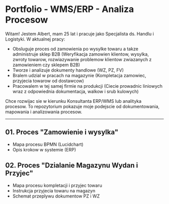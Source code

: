# Portfolio - WMS/ERP - Analiza Procesow

Witam! Jestem Albert, mam 25 lat i pracuje jako Specjalista ds. Handlu i Logistyki. W aktualnej pracy:

- Obsluguje proces od zamowienia po wysylke towaru a takze administruje sklep B2B (Weryfikacja zamowien klientow, wysylka, zwroty towarow, rozwiazywanie problemow klientow zwiazanych z zamowieniem czy sklepem B2B)
- Tworze i analizuje dokumenty handlowe (WZ, PZ, FV)
- Bralem udzial w pracach na magazynie (Kompletacja zamowiec, przyjecia towarow od dostawcow)
- Pracowalem w tej samej firmie na produkcji (Ciecie prowadnic liniowych wraz z odpowiednia dokumentacja, walkow i srub kulowych)

Chce rozwijac sie w kierunku Konsultanta ERP/WMS lub analityka procesow. To repozytorium pokazuje moje podejscie od dokumentowania, mapowania i analizowania procesow.

---

## 01. Proces "Zamowienie i wysylka"

- Mapa procesu BPMN (Lucidchart)
- Opis krokow w systemie (ERP)

## 02. Proces "Dzialanie Magazynu Wydan i Przyjec"

- Mapa procesu kompletacji i przyjec towaru
- Instrukcja przyjecia towaru na magazyn
- Schemat przeplywu dokumentow PZ i WZ

